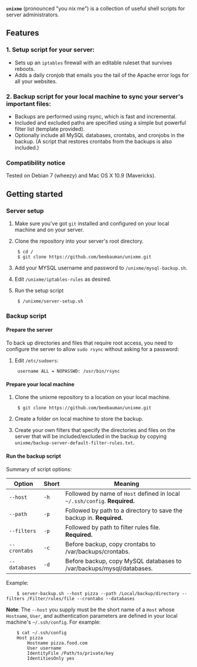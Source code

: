 **`unixme`** (pronounced "you nix me") is a collection of useful shell scripts for server administrators.

## Features

### 1. Setup script for your server:

* Sets up an `iptables` firewall with an editable ruleset that survives reboots.
* Adds a daily cronjob that emails you the tail of the Apache error logs for all your websites.

### 2. Backup script for your local machine to sync your server's important files:

* Backups are performed using rsync, which is fast and incremental.
* Included and excluded paths are specified using a simple but powerful filter list (template provided).
* Optionally include all MySQL databases, crontabs, and cronjobs in the backup. (A script that restores crontabs from the backups is also included.)

### Compatibility notice

Tested on Debian 7 (wheezy) and Mac OS X 10.9 (Mavericks).

## Getting started

### Server setup

1. Make sure you've got `git` installed and configured on your local machine and on your server.

1. Clone the repository into your server's root directory.
		
		$ cd /
		$ git clone https://github.com/beebauman/unixme.git

1. Add your MYSQL username and password to `/unixme/mysql-backup.sh`.

1. Edit `/unixme/iptables-rules` as desired.

1. Run the setup script

		$ /unixme/server-setup.sh

### Backup script

#### Prepare the server

To back up directories and files that require root access, you need to configure the server to allow `sudo rsync` without asking for a password:

1. Edit `/etc/sudoers`:

		username ALL = NOPASSWD: /usr/bin/rsync

#### Prepare your local machine

1. Clone the unixme repository to a location on your local machine.
		
		$ git clone https://github.com/beebauman/unixme.git

1. Create a folder on local machine to store the backup.

1. Create your own filters that specify the directories and files on the server that will be included/excluded in the backup by copying `unixme/backup-server-default-filter-rules.txt`.

#### Run the backup script

Summary of script options:

|Option        | Short| Meaning                                                                    |
|--------------|------|----------------------------------------------------------------------------|
|`--host`      |`-h`  | Followed by name of `Host` defined in local `~/.ssh/config`. **Required.** |
|`--path`      |`-p`  | Followed by path to a directory to save the backup in. **Required.**       |
|`--filters`   |`-p`  | Followed by path to filter rules file. **Required.**                       |
|`--crontabs`  |`-c`  | Before backup, copy crontabs to /var/backups/crontabs.                     |
|`--databases` |`-d`  | Before backup, copy MySQL databases to /var/backups/mysql/databases.       |

Example:
		
		$ server-backup.sh --host pizza --path /Local/backup/directory --filters /Filter/rules/file --crontabs --databases 

**Note**: The `--host` you supply must be the short name of a `Host` whose `Hostname`, `User`, and authentication parameters are defined in your local machine's `~/.ssh/config`. For example:

		$ cat ~/.ssh/config
		Host pizza
			Hostname pizza.food.com
			User username
			IdentityFile /Path/to/private/key
  			IdentitiesOnly yes

















